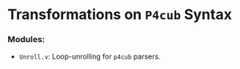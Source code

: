 # Transformations on `P4cub` Syntax

### Modules:

- `Unroll.v`: Loop-unrolling for `p4cub` parsers.